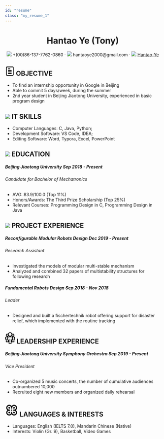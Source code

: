 ```yaml
---
id: "resume"
class: "my_resume_1"
---
```


 <center>
     <h1>Hantao Ye (Tony)</h1>
     <div>
         <span>
             <img src="assets/phone-solid.svg" width="18px">
             +(00)86-137-7762-0860
         </span>
         ·
         <span>
             <img src="assets/envelope-solid.svg" width="18px">
             hantaoye2000@gmail.com
         </span>
         ·
         <span>
             <img src="assets/github-brands.svg" width="18px">
             <a href="https://github.com/Hantao-Ye">Hantao-Ye</a>
         </span>
     </div>
 </center>

## <img src= "assets/paper-icon.svg" width ="30px"> OBJECTIVE

- To find an internship opportunity in Google in Beijing
- Able to commit 5 days/week, during the summer
- 2nd year student in Beijing Jiaotong University, experienced in basic program design

## <img src="assets/tools-solid.svg" width="30px"> IT SKILLS

- Computer Languages: C, Java, Python;
- Development Software: VS Code, IDEA;
- Editing Software: Word, Typora, Excel, PowerPoint

## <img src="assets/graduation-cap-solid.svg" width="40px"> EDUCATION

##### Beijing Jiaotong University _Sep 2018 - Present_

###### _Candidate for Bachelor of Mechatronics_

- AVG: 83.9/100.0 (Top 11%)
- Honors/Awards: The Third Prize Scholarship (Top 25%)
- Relevant Courses: Programming Design in C, Programming Design in Java

## <img src="assets/project-diagram-solid.svg" width="32px"> PROJECT EXPERIENCE

##### Reconfigurable Modular Robots Design _Dec 2019 - Present_

###### _Research Assistant_

- Investigated the models of modular multi-stable mechanism
- Analyzed and combined 32 papers of multistability structures for following research

##### Fundamental Robots Design _Sep 2018 - Nov 2018_

###### _Leader_

- Designed and built a fischertechnik robot offering support for disaster relief, which implemented with the routine tracking

## <img src="assets/organization.svg" width="32px"> LEADERSHIP EXPERIENCE

##### Beijing Jiaotong University Symphony Orchestra _Sep 2019 - Present_

###### _Vice President_

- Co-organized 5 music concerts, the number of cumulative audiences outnumbered 10,000
- Recruited eight new members and organized daily rehearsal

## <img src="assets/of-interest-point-icon.svg" width="42px"> LANGUAGES & INTERESTS

- Languages: English (IELTS 7.0), Mandarin Chinese (Native)
- Interests: Violin (Gr. 9), Basketball, Video Games
